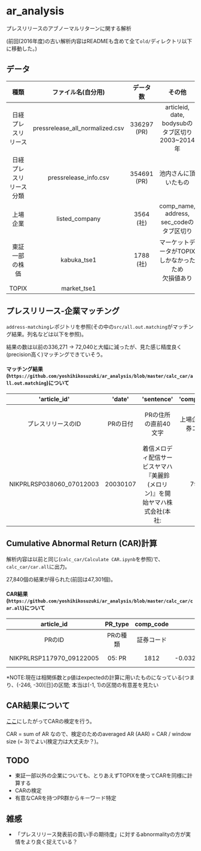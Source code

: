 # ar_analysis

プレスリリースのアブノーマルリターンに関する解析

(前回(2016年度)の古い解析内容はREADMEも含めて全て`old/`ディレクトリ以下に移動した。)

## データ

|種類|ファイル名(自分用)|データ数|その他|
|:-:|:-:|:-:|:-:|
|日経プレスリリース|pressrelease_all_normalized.csv|336297 (PR)|articleid, date, bodysubのタブ区切り<br>2003~2014年|
|日経プレスリリース分類|pressrelease_info.csv|354691 (PR)|池内さんに頂いたもの|
|上場企業|listed_company|3564 (社)|comp_name, address, sec_codeのタブ区切り|
|東証一部の株価|kabuka_tse1|1788 (社)|マーケットデータがTOPIXしかなかったため<br>欠損値あり|
|TOPIX|market_tse1|||

## プレスリリース-企業マッチング

`address-matching`レポジトリを参照(その中の`src/all.out.matching`がマッチング結果。列名などは以下を参照)。

結果の数は以前の336,271 -> 72,040と大幅に減ったが、見た感じ精度良く(precision高く)マッチングできていそう。

#### マッチング結果(`https://github.com/yoshihikosuzuki/ar_analysis/blob/master/calc_car/all.out.matching`)について

|'article_id'|'date'|'sentence'|'comp_code'|'comp_name'|'address_pr'|'add_ress_lc'|'score'|
|:-:|:-:|:-:|:-:|:-:|:-:|:-:|:-:|
|プレスリリースのID|PRの日付|PRの住所の直前40文字|上場企業の証券コード|企業名|PRから抽出した住所|上場企業の住所|スコア(上のレポジトリ参照)|
|NIKPRLRSP038060_07012003|20030107|着信メロディ配信サービスヤマハ『美麗鈴(メロリン)』を開始ヤマハ株式会社(本社:|7951|ヤマハ|静岡県 None 浜松市 中区 中沢町 None None 10 1 None None|静岡県 None 浜松市 中区 中沢町 None None 10 1 None None|9|

## Cumulative Abnormal Return (CAR)計算

解析内容は以前と同じ(`calc_car/Calculate CAR.ipynb`を参照)で、`calc_car/car.all`に出力。

27,840個の結果が得られた(前回は47,301個)。

#### CAR結果(`https://github.com/yoshihikosuzuki/ar_analysis/blob/master/calc_car/car.all`)について

|article_id|PR_type|comp_code|CAR|R-value|p-value|
|:-:|:-:|:-:|:-:|:-:|:-:|
|PRのID|PRの種類|証券コード|CAR|相関係数|p値|
|NIKPRLRSP117970_09122005|05: PR|1812|-0.0322159540276|0.710436457798|1.19732463497e-34|

*NOTE:現在は相関係数とp値はexpectedの計算に用いたものになっている(つまり、(-246, -30)[日]の区間; 本当は(-1, 1)の区間の有意差を見たい

## CAR結果について

[ここ](http://dss.princeton.edu/online_help/stats_packages/stata/eventstudy.html#car)にしたがってCARの検定を行う。

CAR = sum of AR なので、検定のためのaveraged AR (AAR) = CAR / window size (= 3)でよい(検定力は大丈夫か？)。

## TODO

* 東証一部以外の企業についても、とりあえずTOPIXを使ってCARを同様に計算する
* CARの検定
* 有意なCARを持つPR群からキーワード特定

## 雑感

* 「プレスリリース発表前の買い手の期待度」に対するabnormalityの方が実情をより良く捉えている？
